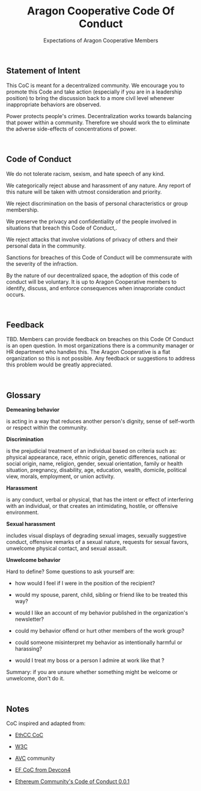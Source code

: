 <h1 align='center'>Aragon Cooperative Code Of Conduct</h1>
<p align='center'>Expectations of Aragon Cooperative Members</p>

<br>

## Statement of Intent

This CoC is meant for a decentralized community. We encourage you to promote this Code and take action (especially if you are in a leadership position) to bring the discussion back to a more civil level whenever inappropriate behaviors are observed.

Power protects people's crimes. Decentralization works towards balancing that power within a community. Therefore we should work the to eliminate the adverse side-effects of concentrations of power. 

<br>

## Code of Conduct

We do not tolerate racism, sexism, and hate speech of any kind.

We categorically reject abuse and harassment of any nature. Any report of this nature will be taken with utmost consideration and priority. 

We reject discrimination on the basis of personal characteristics or group membership.

We preserve the privacy and confidentiality of the people involved in situations that breach this Code of Conduct,.

We reject attacks that involve violations of privacy of others and their personal data in the community.

Sanctions for breaches of this Code of Conduct will be commensurate with the severity of the infraction.

By the nature of our decentralized space, the adoption of this code of conduct will be voluntary. It is up to Aragon Cooperative members to identify, discuss, and enforce consequences when innaproriate conduct occurs. 

<br>

## Feedback 

TBD. Members can provide feedback on breaches on this Code Of Conduct is an open question. In most organizations there is a community manager or HR department who handles this. The Aragon Cooperative is a flat organization so this is not possible. Any feedback or suggestions to address this problem would be greatly appreciated. 

<br>

## Glossary

**Demeaning behavior**

is acting in a way that reduces another person's dignity, sense of self-worth or respect within the community.

**Discrimination**

is the prejudicial treatment of an individual based on criteria such as: physical appearance, race, ethnic origin, genetic differences, national or social origin, name, religion, gender, sexual orientation, family or health situation, pregnancy, disability, age, education, wealth, domicile, political view, morals, employment, or union activity.

**Harassment**

is any conduct, verbal or physical, that has the intent or effect of interfering with an individual, or that creates an intimidating, hostile, or offensive environment.

**Sexual harassment**

includes visual displays of degrading sexual images, sexually suggestive conduct, offensive remarks of a sexual nature, requests for sexual favors, unwelcome physical contact, and sexual assault.

**Unwelcome behavior**

Hard to define? Some questions to ask yourself are:

* how would I feel if I were in the position of the recipient?

* would my spouse, parent, child, sibling or friend like to be treated this way?

* would I like an account of my behavior published in the organization's newsletter?

* could my behavior offend or hurt other members of the work group?

* could someone misinterpret my behavior as intentionally harmful or harassing?

* would I treat my boss or a person I admire at work like that ?

Summary: if you are unsure whether something might be welcome or unwelcome, don't do it.

<br>

## Notes

CoC inspired and adapted from: 

- [EthCC CoC](https://ethcc.io/images/EthCC_CoC.pdf)

- [W3C](https://www.w3.org/Consortium/cepc/)

- [AVC](avc.com) community 

- [EF CoC from Devcon4](https://devcon4.ethereum.org/code-of-conduct)

- [Ethereum Community's Code of Conduct 0.0.1](https://ethereum-magicians.org/t/ethmagicians-council-of-prague-integrity-ring-community-code-of-conduct/2836)

<br>
